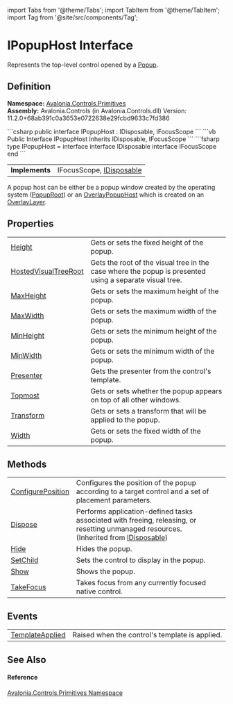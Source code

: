 import Tabs from '@theme/Tabs'; 
import TabItem from '@theme/TabItem'; 
import Tag from '@site/src/components/Tag'; 

# IPopupHost Interface


Represents the top-level control opened by a <a href="T_Avalonia_Controls_Primitives_Popup">Popup</a>.



## Definition
**Namespace:** <a href="N_Avalonia_Controls_Primitives">Avalonia.Controls.Primitives</a>  
**Assembly:** Avalonia.Controls (in Avalonia.Controls.dll) Version: 11.2.0+68ab391c0a3653e0722638e29fcbd9633c7fd386

<Tabs groupId="api-code-preview">
<TabItem value="csharp" label="C#">
```csharp
public interface IPopupHost : IDisposable, 
	IFocusScope
```
</TabItem>
<TabItem value="vb" label="VB">
```vb
Public Interface IPopupHost
	Inherits IDisposable, IFocusScope
```
</TabItem>
<TabItem value="fsharp" label="F#">
```fsharp
type IPopupHost = 
    interface
        interface IDisposable
        interface IFocusScope
    end
```
</TabItem>
</Tabs>

<table>
<tr><td><strong>Implements</strong></td><td>IFocusScope, <a href="https://learn.microsoft.com/dotnet/api/system.idisposable" target="_blank" rel="noopener noreferrer">IDisposable</a></td></tr>
</table>

A popup host can be either be a popup window created by the operating system (<a href="T_Avalonia_Controls_Primitives_PopupRoot">PopupRoot</a>) or an <a href="T_Avalonia_Controls_Primitives_OverlayPopupHost">OverlayPopupHost</a> which is created on an <a href="T_Avalonia_Controls_Primitives_OverlayLayer">OverlayLayer</a>.

## Properties
<table>
<tr>
<td><a href="P_Avalonia_Controls_Primitives_IPopupHost_Height">Height</a></td>
<td>Gets or sets the fixed height of the popup.</td>
</tr>
<tr>
<td><a href="P_Avalonia_Controls_Primitives_IPopupHost_HostedVisualTreeRoot">HostedVisualTreeRoot</a></td>
<td>Gets the root of the visual tree in the case where the popup is presented using a separate visual tree.</td>
</tr>
<tr>
<td><a href="P_Avalonia_Controls_Primitives_IPopupHost_MaxHeight">MaxHeight</a></td>
<td>Gets or sets the maximum height of the popup.</td>
</tr>
<tr>
<td><a href="P_Avalonia_Controls_Primitives_IPopupHost_MaxWidth">MaxWidth</a></td>
<td>Gets or sets the maximum width of the popup.</td>
</tr>
<tr>
<td><a href="P_Avalonia_Controls_Primitives_IPopupHost_MinHeight">MinHeight</a></td>
<td>Gets or sets the minimum height of the popup.</td>
</tr>
<tr>
<td><a href="P_Avalonia_Controls_Primitives_IPopupHost_MinWidth">MinWidth</a></td>
<td>Gets or sets the minimum width of the popup.</td>
</tr>
<tr>
<td><a href="P_Avalonia_Controls_Primitives_IPopupHost_Presenter">Presenter</a></td>
<td>Gets the presenter from the control's template.</td>
</tr>
<tr>
<td><a href="P_Avalonia_Controls_Primitives_IPopupHost_Topmost">Topmost</a></td>
<td>Gets or sets whether the popup appears on top of all other windows.</td>
</tr>
<tr>
<td><a href="P_Avalonia_Controls_Primitives_IPopupHost_Transform">Transform</a></td>
<td>Gets or sets a transform that will be applied to the popup.</td>
</tr>
<tr>
<td><a href="P_Avalonia_Controls_Primitives_IPopupHost_Width">Width</a></td>
<td>Gets or sets the fixed width of the popup.</td>
</tr>
</table>

## Methods
<table>
<tr>
<td><a href="M_Avalonia_Controls_Primitives_IPopupHost_ConfigurePosition">ConfigurePosition</a></td>
<td>Configures the position of the popup according to a target control and a set of placement parameters.</td>
</tr>
<tr>
<td><a href="https://learn.microsoft.com/dotnet/api/system.idisposable.dispose" target="_blank" rel="noopener noreferrer">Dispose</a></td>
<td>Performs application-defined tasks associated with freeing, releasing, or resetting unmanaged resources.<br />(Inherited from <a href="https://learn.microsoft.com/dotnet/api/system.idisposable" target="_blank" rel="noopener noreferrer">IDisposable</a>)</td>
</tr>
<tr>
<td><a href="M_Avalonia_Controls_Primitives_IPopupHost_Hide">Hide</a></td>
<td>Hides the popup.</td>
</tr>
<tr>
<td><a href="M_Avalonia_Controls_Primitives_IPopupHost_SetChild">SetChild</a></td>
<td>Sets the control to display in the popup.</td>
</tr>
<tr>
<td><a href="M_Avalonia_Controls_Primitives_IPopupHost_Show">Show</a></td>
<td>Shows the popup.</td>
</tr>
<tr>
<td><a href="M_Avalonia_Controls_Primitives_IPopupHost_TakeFocus">TakeFocus</a></td>
<td>Takes focus from any currently focused native control.</td>
</tr>
</table>

## Events
<table>
<tr>
<td><a href="E_Avalonia_Controls_Primitives_IPopupHost_TemplateApplied">TemplateApplied</a></td>
<td>Raised when the control's template is applied.</td>
</tr>
</table>

## See Also


#### Reference
<a href="N_Avalonia_Controls_Primitives">Avalonia.Controls.Primitives Namespace</a>  
